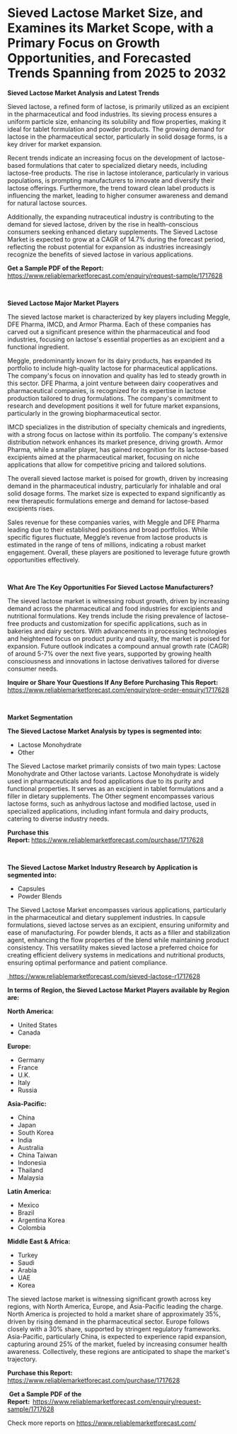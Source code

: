 <p><h1>Sieved Lactose Market Size, and Examines its Market Scope, with a Primary Focus on Growth Opportunities, and Forecasted Trends Spanning from 2025 to 2032</h1></p><p><strong>Sieved Lactose Market Analysis and Latest Trends</strong></p>
<p><p>Sieved lactose, a refined form of lactose, is primarily utilized as an excipient in the pharmaceutical and food industries. Its sieving process ensures a uniform particle size, enhancing its solubility and flow properties, making it ideal for tablet formulation and powder products. The growing demand for lactose in the pharmaceutical sector, particularly in solid dosage forms, is a key driver for market expansion.</p><p>Recent trends indicate an increasing focus on the development of lactose-based formulations that cater to specialized dietary needs, including lactose-free products. The rise in lactose intolerance, particularly in various populations, is prompting manufacturers to innovate and diversify their lactose offerings. Furthermore, the trend toward clean label products is influencing the market, leading to higher consumer awareness and demand for natural lactose sources.</p><p>Additionally, the expanding nutraceutical industry is contributing to the demand for sieved lactose, driven by the rise in health-conscious consumers seeking enhanced dietary supplements. The Sieved Lactose Market is expected to grow at a CAGR of 14.7% during the forecast period, reflecting the robust potential for expansion as industries increasingly recognize the benefits of sieved lactose in various applications.</p></p>
<p><strong>Get a Sample PDF of the Report:&nbsp;</strong> <a href="https://www.reliablemarketforecast.com/enquiry/request-sample/1717628?utm_campaign=2144&utm_medium=2&utm_source=Github&utm_content=ia&utm_term=30012025&utm_id=sieved-lactose">https://www.reliablemarketforecast.com/enquiry/request-sample/1717628</a></p>
<p>&nbsp;</p>
<p><strong>Sieved Lactose Major Market Players</strong></p>
<p><p>The sieved lactose market is characterized by key players including Meggle, DFE Pharma, IMCD, and Armor Pharma. Each of these companies has carved out a significant presence within the pharmaceutical and food industries, focusing on lactose's essential properties as an excipient and a functional ingredient.</p><p>Meggle, predominantly known for its dairy products, has expanded its portfolio to include high-quality lactose for pharmaceutical applications. The company's focus on innovation and quality has led to steady growth in this sector. DFE Pharma, a joint venture between dairy cooperatives and pharmaceutical companies, is recognized for its expertise in lactose production tailored to drug formulations. The company's commitment to research and development positions it well for future market expansions, particularly in the growing biopharmaceutical sector.</p><p>IMCD specializes in the distribution of specialty chemicals and ingredients, with a strong focus on lactose within its portfolio. The company's extensive distribution network enhances its market presence, driving growth. Armor Pharma, while a smaller player, has gained recognition for its lactose-based excipients aimed at the pharmaceutical market, focusing on niche applications that allow for competitive pricing and tailored solutions.</p><p>The overall sieved lactose market is poised for growth, driven by increasing demand in the pharmaceutical industry, particularly for inhalable and oral solid dosage forms. The market size is expected to expand significantly as new therapeutic formulations emerge and demand for lactose-based excipients rises.</p><p>Sales revenue for these companies varies, with Meggle and DFE Pharma leading due to their established positions and broad portfolios. While specific figures fluctuate, Meggle’s revenue from lactose products is estimated in the range of tens of millions, indicating a robust market engagement. Overall, these players are positioned to leverage future growth opportunities effectively.</p></p>
<p>&nbsp;</p>
<p><strong>What Are The Key Opportunities For Sieved Lactose Manufacturers?</strong></p>
<p><p>The sieved lactose market is witnessing robust growth, driven by increasing demand across the pharmaceutical and food industries for excipients and nutritional formulations. Key trends include the rising prevalence of lactose-free products and customization for specific applications, such as in bakeries and dairy sectors. With advancements in processing technologies and heightened focus on product purity and quality, the market is poised for expansion. Future outlook indicates a compound annual growth rate (CAGR) of around 5-7% over the next five years, supported by growing health consciousness and innovations in lactose derivatives tailored for diverse consumer needs.</p></p>
<p><strong>Inquire or Share Your Questions If Any Before Purchasing This Report:</strong> <a href="https://www.reliablemarketforecast.com/enquiry/pre-order-enquiry/1717628?utm_campaign=2144&utm_medium=2&utm_source=Github&utm_content=ia&utm_term=30012025&utm_id=sieved-lactose">https://www.reliablemarketforecast.com/enquiry/pre-order-enquiry/1717628</a></p>
<p>&nbsp;</p>
<p><strong>Market Segmentation</strong></p>
<p><strong>The Sieved Lactose Market Analysis by types is segmented into:</strong></p>
<p><ul><li>Lactose Monohydrate</li><li>Other</li></ul></p>
<p><p>The Sieved Lactose market primarily consists of two main types: Lactose Monohydrate and Other lactose variants. Lactose Monohydrate is widely used in pharmaceuticals and food applications due to its purity and functional properties. It serves as an excipient in tablet formulations and a filler in dietary supplements. The Other segment encompasses various lactose forms, such as anhydrous lactose and modified lactose, used in specialized applications, including infant formula and dairy products, catering to diverse industry needs.</p></p>
<p><strong>Purchase this Report:&nbsp;</strong><a href="https://www.reliablemarketforecast.com/purchase/1717628?utm_campaign=2144&utm_medium=2&utm_source=Github&utm_content=ia&utm_term=30012025&utm_id=sieved-lactose">https://www.reliablemarketforecast.com/purchase/1717628</a></p>
<p>&nbsp;</p>
<p><strong>The Sieved Lactose Market Industry Research by Application is segmented into:</strong></p>
<p><ul><li>Capsules</li><li>Powder Blends</li></ul></p>
<p><p>The Sieved Lactose Market encompasses various applications, particularly in the pharmaceutical and dietary supplement industries. In capsule formulations, sieved lactose serves as an excipient, ensuring uniformity and ease of manufacturing. For powder blends, it acts as a filler and stabilization agent, enhancing the flow properties of the blend while maintaining product consistency. This versatility makes sieved lactose a preferred choice for creating efficient delivery systems in medications and nutritional products, ensuring optimal performance and patient compliance.</p></p>
<p><a href="https://www.reliablemarketforecast.com/sieved-lactose-r1717628?utm_campaign=2144&utm_medium=2&utm_source=Github&utm_content=ia&utm_term=30012025&utm_id=sieved-lactose">&nbsp;https://www.reliablemarketforecast.com/sieved-lactose-r1717628</a></p>
<p><strong>In terms of Region, the Sieved Lactose Market Players available by Region are:</strong></p>
<p>
    <p> <strong> North America: </strong>
        <ul>
            <li>United States</li>
            <li>Canada</li>
        </ul>
        </p> 
    <p> <strong> Europe: </strong>
        <ul>
            <li>Germany</li>
            <li>France</li>
            <li>U.K.</li>
            <li>Italy</li>
            <li>Russia</li>
        </ul>
        </p> 
    <p> <strong> Asia-Pacific: </strong>
        <ul>
            <li>China</li>
            <li>Japan</li>
            <li>South Korea</li>
            <li>India</li>
            <li>Australia</li>
            <li>China Taiwan</li>
            <li>Indonesia</li>
            <li>Thailand</li>
            <li>Malaysia</li>
        </ul>
        </p> 
    <p> <strong> Latin America: </strong>
        <ul>
            <li>Mexico</li>
            <li>Brazil</li>
            <li>Argentina Korea</li>
            <li>Colombia</li>
        </ul>
        </p> 
    <p> <strong> Middle East & Africa: </strong>
        <ul>
            <li>Turkey</li>
            <li>Saudi</li>
            <li>Arabia</li>
            <li>UAE</li>
            <li>Korea</li>
        </ul>
    </p>
    </p>
<p><p>The sieved lactose market is witnessing significant growth across key regions, with North America, Europe, and Asia-Pacific leading the charge. North America is projected to hold a market share of approximately 35%, driven by rising demand in the pharmaceutical sector. Europe follows closely with a 30% share, supported by stringent regulatory frameworks. Asia-Pacific, particularly China, is expected to experience rapid expansion, capturing around 25% of the market, fueled by increasing consumer health awareness. Collectively, these regions are anticipated to shape the market's trajectory.</p></p>
<p><strong>Purchase this Report: </strong><a href="https://www.reliablemarketforecast.com/purchase/1717628?utm_campaign=2144&utm_medium=2&utm_source=Github&utm_content=ia&utm_term=30012025&utm_id=sieved-lactose">https://www.reliablemarketforecast.com/purchase/1717628</a></p>
<p>&nbsp;<strong>Get a Sample PDF of the Report:&nbsp;&nbsp;</strong><a href="https://www.reliablemarketforecast.com/enquiry/request-sample/1717628?utm_campaign=2144&utm_medium=2&utm_source=Github&utm_content=ia&utm_term=30012025&utm_id=sieved-lactose">https://www.reliablemarketforecast.com/enquiry/request-sample/1717628</a></p>
<p><strong></strong></p>
<p>Check more reports on <a href="https://www.reliablemarketforecast.com/?utm_campaign=2144&utm_medium=2&utm_source=Github&utm_content=ia&utm_term=30012025&utm_id=sieved-lactose">https://www.reliablemarketforecast.com/</a></p>